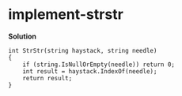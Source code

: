 ﻿# implement-strstr
**Solution**
```
int StrStr(string haystack, string needle)
{
    if (string.IsNullOrEmpty(needle)) return 0;
    int result = haystack.IndexOf(needle);
    return result;
}
```